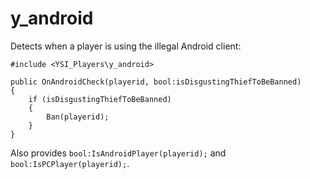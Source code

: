 # y_android

Detects when a player is using the illegal Android client:

```pawn
#include <YSI_Players\y_android>

public OnAndroidCheck(playerid, bool:isDisgustingThiefToBeBanned)
{
	if (isDisgustingThiefToBeBanned)
	{
		Ban(playerid);
	}
}
```

Also provides `bool:IsAndroidPlayer(playerid);` and `bool:IsPCPlayer(playerid);`.

